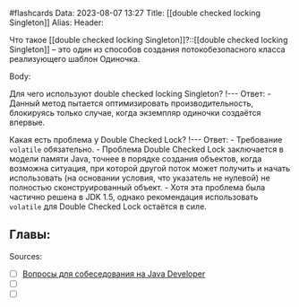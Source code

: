 #flashcards
Data: 2023-08-07 13:27
Title: [[double checked locking Singleton]]
Alias:
Header:

Что такое [[double checked locking Singleton]]?::[[double checked locking Singleton]] – это один из способов создания потокобезопасного класса реализующего шаблон Одиночка.
<!--SR:!2023-11-03,10,750-->


Body:



Для чего используют double checked locking Singleton?
!---
Ответ:
	- Данный метод пытается оптимизировать производительность, блокируясь только случае, когда экземпляр одиночки создаётся впервые.
<!--SR:!2023-11-03,10,363-->


Какая есть проблема у Double Checked Lock?
!---
Ответ:
	- Требование `volatile` обязательно. 
	- Проблема Double Checked Lock заключается в модели памяти Java, точнее в порядке создания объектов, когда возможна ситуация, при которой другой поток может получить и начать использовать (на основании условия, что указатель не нулевой) не полностью сконструированный объект. 
	- Хотя эта проблема была частично решена в JDK 1.5, однако рекомендация использовать `volatile` для Double Cheсked Lock остаётся в силе.
<!--SR:!2023-11-03,10,190-->




Главы:
-


Sources:
- [ ] [Вопросы для собеседования на Java Developer](https://github.com/enhorse/java-interview/blob/master/README.md#%D0%9E%D0%9E%D0%9F)
- [ ] []()
- [ ] []()
